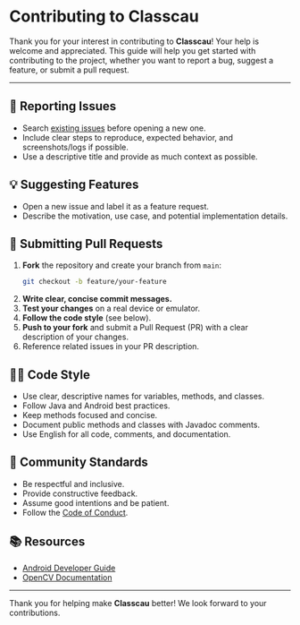 # Contributing to Classcau

Thank you for your interest in contributing to **Classcau**! Your help is welcome and appreciated. This guide will help you get started with contributing to the project, whether you want to report a bug, suggest a feature, or submit a pull request.

---

## 🐞 Reporting Issues

- Search [existing issues](https://github.com/patricksferraz/classcau-android/issues) before opening a new one.
- Include clear steps to reproduce, expected behavior, and screenshots/logs if possible.
- Use a descriptive title and provide as much context as possible.

## 💡 Suggesting Features

- Open a new issue and label it as a feature request.
- Describe the motivation, use case, and potential implementation details.

## 🚀 Submitting Pull Requests

1. **Fork** the repository and create your branch from `main`:
   ```bash
   git checkout -b feature/your-feature
   ```
2. **Write clear, concise commit messages.**
3. **Test your changes** on a real device or emulator.
4. **Follow the code style** (see below).
5. **Push to your fork** and submit a Pull Request (PR) with a clear description of your changes.
6. Reference related issues in your PR description.

## 🧑‍💻 Code Style

- Use clear, descriptive names for variables, methods, and classes.
- Follow Java and Android best practices.
- Keep methods focused and concise.
- Document public methods and classes with Javadoc comments.
- Use English for all code, comments, and documentation.

## 🤝 Community Standards

- Be respectful and inclusive.
- Provide constructive feedback.
- Assume good intentions and be patient.
- Follow the [Code of Conduct](CODE_OF_CONDUCT.md).

## 📚 Resources

- [Android Developer Guide](https://developer.android.com/guide)
- [OpenCV Documentation](https://docs.opencv.org/3.4.3/)

---

Thank you for helping make **Classcau** better! We look forward to your contributions.
